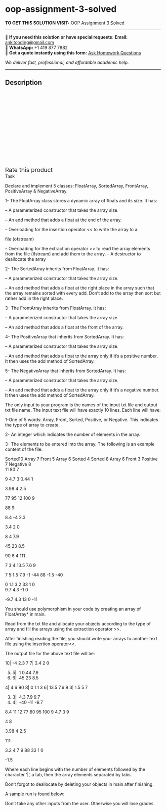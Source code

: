 # oop-assignment-3-solved
**TO GET THIS SOLUTION VISIT:** [OOP Assignment 3 Solved](https://www.ankitcodinghub.com/product/oop-assignment-3-solved/)


---

📩 **If you need this solution or have special requests:** **Email:** ankitcoding@gmail.com  
📱 **WhatsApp:** +1 419 877 7882  
📄 **Get a quote instantly using this form:** [Ask Homework Questions](https://www.ankitcodinghub.com/services/ask-homework-questions/)

*We deliver fast, professional, and affordable academic help.*

---

<h2>Description</h2>



<div class="kk-star-ratings kksr-auto kksr-align-center kksr-valign-top" data-payload="{&quot;align&quot;:&quot;center&quot;,&quot;id&quot;:&quot;98312&quot;,&quot;slug&quot;:&quot;default&quot;,&quot;valign&quot;:&quot;top&quot;,&quot;ignore&quot;:&quot;&quot;,&quot;reference&quot;:&quot;auto&quot;,&quot;class&quot;:&quot;&quot;,&quot;count&quot;:&quot;0&quot;,&quot;legendonly&quot;:&quot;&quot;,&quot;readonly&quot;:&quot;&quot;,&quot;score&quot;:&quot;0&quot;,&quot;starsonly&quot;:&quot;&quot;,&quot;best&quot;:&quot;5&quot;,&quot;gap&quot;:&quot;4&quot;,&quot;greet&quot;:&quot;Rate this product&quot;,&quot;legend&quot;:&quot;0\/5 - (0 votes)&quot;,&quot;size&quot;:&quot;24&quot;,&quot;title&quot;:&quot;OOP Assignment 3 Solved&quot;,&quot;width&quot;:&quot;0&quot;,&quot;_legend&quot;:&quot;{score}\/{best} - ({count} {votes})&quot;,&quot;font_factor&quot;:&quot;1.25&quot;}">

<div class="kksr-stars">

<div class="kksr-stars-inactive">
            <div class="kksr-star" data-star="1" style="padding-right: 4px">


<div class="kksr-icon" style="width: 24px; height: 24px;"></div>
        </div>
            <div class="kksr-star" data-star="2" style="padding-right: 4px">


<div class="kksr-icon" style="width: 24px; height: 24px;"></div>
        </div>
            <div class="kksr-star" data-star="3" style="padding-right: 4px">


<div class="kksr-icon" style="width: 24px; height: 24px;"></div>
        </div>
            <div class="kksr-star" data-star="4" style="padding-right: 4px">


<div class="kksr-icon" style="width: 24px; height: 24px;"></div>
        </div>
            <div class="kksr-star" data-star="5" style="padding-right: 4px">


<div class="kksr-icon" style="width: 24px; height: 24px;"></div>
        </div>
    </div>

<div class="kksr-stars-active" style="width: 0px;">
            <div class="kksr-star" style="padding-right: 4px">


<div class="kksr-icon" style="width: 24px; height: 24px;"></div>
        </div>
            <div class="kksr-star" style="padding-right: 4px">


<div class="kksr-icon" style="width: 24px; height: 24px;"></div>
        </div>
            <div class="kksr-star" style="padding-right: 4px">


<div class="kksr-icon" style="width: 24px; height: 24px;"></div>
        </div>
            <div class="kksr-star" style="padding-right: 4px">


<div class="kksr-icon" style="width: 24px; height: 24px;"></div>
        </div>
            <div class="kksr-star" style="padding-right: 4px">


<div class="kksr-icon" style="width: 24px; height: 24px;"></div>
        </div>
    </div>
</div>


<div class="kksr-legend" style="font-size: 19.2px;">
            <span class="kksr-muted">Rate this product</span>
    </div>
    </div>
<div class="page" title="Page 1">
<div class="layoutArea">
<div class="column">
Task

Declare and implement 5 classes: FloatArray, SortedArray, FrontArray, PositiveArray &amp; NegativeArray.

1- The FloatArray class stores a dynamic array of floats and its size. It has:

– A parameterized constructor that takes the array size.

– An add method that adds a float at the end of the array.

– Overloading for the insertion operator &lt;&lt; to write the array to a

</div>
</div>
</div>
<div class="page" title="Page 2">
<div class="layoutArea">
<div class="column">
file (ofstream)

– Overloading for the extraction operator &gt;&gt; to read the array elements from the file (ifstream) and add them to the array. – A destructor to deallocate the array

2- The SortedArray inherits from FloatArray. It has:

– A parameterized constructor that takes the array size.

– An add method that adds a float at the right place in the array such that the array remains sorted with every add. Don’t add to the array then sort but rather add in the right place.

3- The FrontArray inherits from FloatArray. It has:

– A parameterized constructor that takes the array size.

– An add method that adds a float at the front of the array.

4- The PositiveArray that inherits from SortedArray. It has:

– A parameterized constructor that takes the array size.

– An add method that adds a float to the array only if it’s a positive number. It then uses the add method of SortedArray.

5- The NegativeArray that inherits from SortedArray. It has:

– A parameterized constructor that takes the array size.

– An add method that adds a float to the array only if it’s a negative number. It then uses the add method of SortedArray.

</div>
</div>
</div>
<div class="page" title="Page 3">
<div class="layoutArea">
<div class="column">
The only input to your program is the names of the input txt file and output txt file name. The input text file will have exactly 10 lines. Each line will have:

1-One of 5 words: Array, Front, Sorted, Positive, or Negative. This indicates the type of array to create.

2- An integer which indicates the number of elements in the array.

3- The elements to be entered into the array. The following is an example content of the file:

</div>
</div>
<div class="section">
<div class="layoutArea">
<div class="column">
Sorted10 Array 7 Front 5 Array 6 Sorted 4 Sorted 8 Array 6 Front 3 Positive 7 Negative 8

</div>
<div class="column">
11 80 7

9 4.7 3 0.44 1

3.98 4 2.5

</div>
<div class="column">
77 95 12 100 9

88 9

</div>
</div>
<div class="layoutArea">
<div class="column">
8.4 -4 2.3

3.4 2 0

8 4 7.9

45 23 8.5

90 6 4 111

</div>
</div>
<div class="layoutArea">
<div class="column">
7 3 4 13.5 7.6 9

7 5 1.5 7.9 -1 -44 88 -1.5 -40

</div>
<div class="column">
0 1.1 3.2 33 1 0

</div>
</div>
<div class="layoutArea">
<div class="column">
9.7 4.3 -1 0

-9.7 4.3 13 0 -11

</div>
</div>
</div>
<div class="layoutArea">
<div class="column">
You should use polymorphism in your code by creating an array of FloatArray* in main.

Read from the txt file and allocate your objects according to the type of array and fill the arrays using the extraction operator &gt;&gt;.

After finishing reading the file, you should write your arrays to another text file using the insertion operator&lt;&lt;.

The output file for the above text file will be:

</div>
</div>
</div>
<div class="page" title="Page 4">
<div class="section">
<div class="layoutArea">
<div class="column">
10| -4 2.3 7 7| 3.4 2 0

<ol start="5">
<li>5| &nbsp;1 0.44 7.9</li>
<li>6| &nbsp;45 23 8.5</li>
</ol>
4| 4 6 90 8| 0 1.1 3 6| 13.5 7.6 9 3| 1.5 5 7

<ol start="3">
<li>3| &nbsp;4.3 7.9 9.7</li>
<li>4| &nbsp;-40 -11 -9.7</li>
</ol>
</div>
<div class="column">
8.4 11 12 77 80 95 100 9 4.7 3 9

4 8

3.98 4 2.5

111

3.2 4 7 9 88 33 1 0

-1.5

</div>
</div>
</div>
<div class="layoutArea">
<div class="column">
Where each line begins with the number of elements followed by the character ‘|’, a tab, then the array elements separated by tabs.

Don’t forgot to deallocate by deleting your objects in main after finishing.

A sample run is found below:

Don’t take any other inputs from the user. Otherwise you will lose grades.

</div>
</div>
</div>
